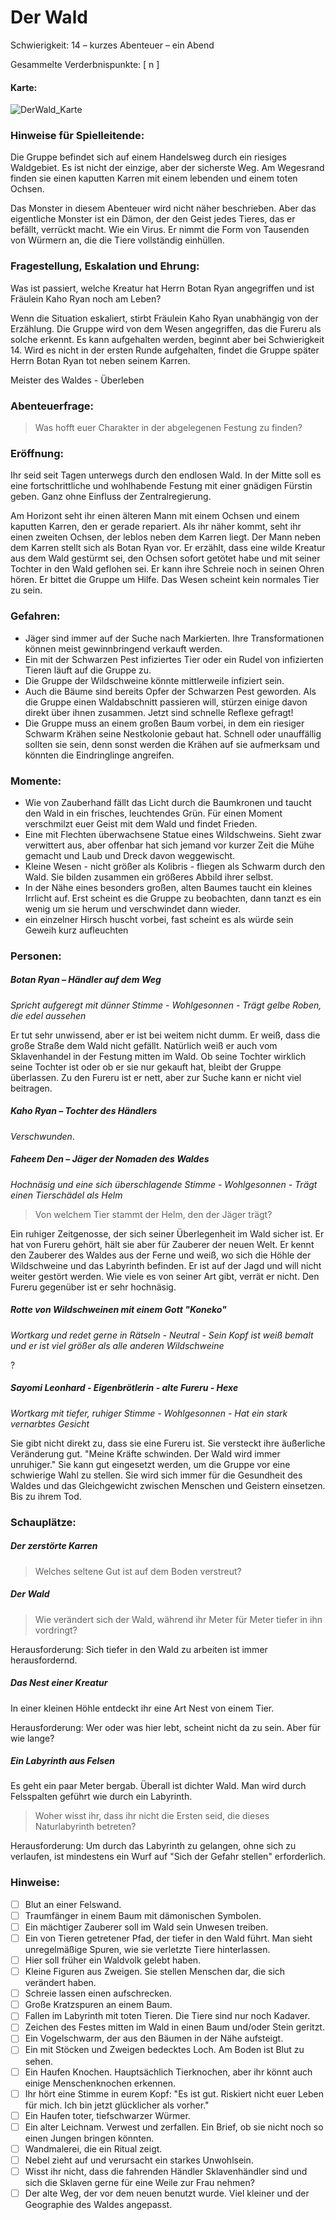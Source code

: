 

# Der Wald

Schwierigkeit: 14 – kurzes Abenteuer – ein Abend

Gesammelte Verderbnispunkte: [  n  ]

#### Karte:

![DerWald_Karte](https://github.com/marcelfnfnllvr/kingdomoftheyurei/blob/main/Abenteuer/DerWald_Karte.png)

### Hinweise für Spielleitende:

Die Gruppe befindet sich auf einem Handelsweg durch ein riesiges Waldgebiet. Es ist nicht der einzige, aber der sicherste Weg. Am Wegesrand finden sie einen kaputten Karren mit einem lebenden und einem toten Ochsen. 

Das Monster in diesem Abenteuer wird nicht näher beschrieben. Aber das eigentliche Monster ist ein Dämon, der den Geist jedes Tieres, das er befällt, verrückt macht. Wie ein Virus. Er nimmt die Form von Tausenden von Würmern an, die die Tiere vollständig einhüllen.

### Fragestellung, Eskalation und Ehrung:

Was ist passiert, welche Kreatur hat Herrn Botan Ryan angegriffen und ist Fräulein Kaho Ryan noch am Leben?

Wenn die Situation eskaliert, stirbt Fräulein Kaho Ryan unabhängig von der Erzählung. Die Gruppe wird von dem Wesen angegriffen, das die Fureru als solche erkennt. Es kann aufgehalten werden, beginnt aber bei Schwierigkeit 14. Wird es nicht in der ersten Runde aufgehalten, findet die Gruppe später Herrn Botan Ryan tot neben seinem Karren.

Meister des Waldes - Überleben

### Abenteuerfrage:

> Was hofft euer Charakter in der abgelegenen Festung zu finden?

### Eröffnung:

Ihr seid seit Tagen unterwegs durch den endlosen Wald. In der Mitte soll es eine fortschrittliche und wohlhabende Festung mit einer gnädigen Fürstin geben. Ganz ohne Einfluss der Zentralregierung.

Am Horizont seht ihr einen älteren Mann mit einem Ochsen und einem kaputten Karren, den er gerade repariert. Als ihr näher kommt, seht ihr einen zweiten Ochsen, der leblos neben dem Karren liegt. Der Mann neben dem Karren stellt sich als Botan Ryan vor. Er erzählt, dass eine wilde Kreatur aus dem Wald gestürmt sei, den Ochsen sofort getötet habe und mit seiner Tochter in den Wald geflohen sei. Er kann ihre Schreie noch in seinen Ohren hören. Er bittet die Gruppe um Hilfe. Das Wesen scheint kein normales Tier zu sein.

### Gefahren:

- Jäger sind immer auf der Suche nach Markierten. Ihre Transformationen können meist gewinnbringend verkauft werden.
- Ein mit der Schwarzen Pest infiziertes Tier oder ein Rudel von infizierten Tieren läuft auf die Gruppe zu.
- Die Gruppe der Wildschweine könnte mittlerweile infiziert sein.
- Auch die Bäume sind bereits Opfer der Schwarzen Pest geworden. Als die Gruppe einen Waldabschnitt passieren will, stürzen einige davon direkt über ihnen zusammen. Jetzt sind schnelle Reflexe gefragt!
- Die Gruppe muss an einem großen Baum vorbei, in dem ein riesiger Schwarm Krähen seine Nestkolonie gebaut hat. Schnell oder unauffällig sollten sie sein, denn sonst werden die Krähen auf sie aufmerksam und könnten die Eindringlinge angreifen.

### Momente:

- Wie von Zauberhand fällt das Licht durch die Baumkronen und taucht den Wald in ein frisches, leuchtendes Grün. Für einen Moment verschmilzt euer Geist mit dem Wald und findet Frieden.<!-- Hmm, das ist 1:1 dieselbe Beschreibung wie beim Pilzabenteuer - ich hab nur die Farbe von Rot nach Grün geändert -->
- Eine mit Flechten überwachsene Statue eines Wildschweins. Sieht zwar verwittert aus, aber offenbar hat sich jemand vor kurzer Zeit die Mühe gemacht und Laub und Dreck davon weggewischt.
- Kleine Wesen - nicht größer als Kolibris - fliegen als Schwarm durch den Wald. Sie bilden zusammen ein größeres Abbild ihrer selbst.  
- In der Nähe eines besonders großen, alten Baumes taucht ein kleines Irrlicht auf. Erst scheint es die Gruppe zu beobachten, dann tanzt es ein wenig um sie herum und verschwindet dann wieder.  
- ein einzelner Hirsch huscht vorbei, fast scheint es als würde sein Geweih kurz aufleuchten 

### Personen:

##### Botan Ryan – Händler auf dem Weg

*Spricht aufgeregt mit dünner Stimme - Wohlgesonnen - Trägt gelbe Roben, die edel aussehen*

Er tut sehr unwissend, aber er ist bei weitem nicht dumm. Er weiß, dass die große Straße dem Wald nicht gefällt. Natürlich weiß er auch vom Sklavenhandel in der Festung mitten im Wald. Ob seine Tochter wirklich seine Tochter ist oder ob er sie nur gekauft hat, bleibt der Gruppe überlassen. Zu den Fureru ist er nett, aber zur Suche kann er nicht viel beitragen.


##### Kaho Ryan – Tochter des Händlers

*Verschwunden*. 

##### Faheem Den – Jäger der Nomaden des Waldes

*Hochnäsig und eine sich überschlagende Stimme - Wohlgesonnen - Trägt einen Tierschädel als Helm*

> Von welchem Tier stammt der Helm, den der Jäger trägt?

Ein ruhiger Zeitgenosse, der sich seiner Überlegenheit im Wald sicher ist. Er hat von Fureru gehört, hält sie aber für Zauberer der neuen Welt. Er kennt den Zauberer des Waldes aus der Ferne und weiß, wo sich die Höhle der Wildschweine und das Labyrinth befinden. Er ist auf der Jagd und will nicht weiter gestört werden. Wie viele es von seiner Art gibt, verrät er nicht. Den Fureru gegenüber ist er sehr hochnäsig.  

##### Rotte von Wildschweinen mit einem Gott "Koneko"

*Wortkarg und redet gerne in Rätseln - Neutral - Sein Kopf ist weiß bemalt und er ist viel größer als alle anderen Wildschweine*

? <!-- ???? -->

##### Sayomi Leonhard - Eigenbrötlerin - alte Fureru - Hexe

*Wortkarg mit tiefer, ruhiger Stimme - Wohlgesonnen - Hat ein stark vernarbtes Gesicht*

Sie gibt nicht direkt zu, dass sie eine Fureru ist. Sie versteckt ihre äußerliche Veränderung gut. "Meine Kräfte schwinden. Der Wald wird immer unruhiger." Sie kann gut eingesetzt werden, um die Gruppe vor eine schwierige Wahl zu stellen. Sie wird sich immer für die Gesundheit des Waldes und das Gleichgewicht zwischen Menschen und Geistern einsetzen. Bis zu ihrem Tod.

### Schauplätze:

##### Der zerstörte Karren

>  Welches seltene Gut ist auf dem Boden verstreut?

##### Der Wald

> Wie verändert sich der Wald, während ihr Meter für Meter tiefer in ihn vordringt?

Herausforderung: Sich tiefer in den Wald zu arbeiten ist immer herausfordernd.

##### Das Nest einer Kreatur

In einer kleinen Höhle entdeckt ihr eine Art Nest von einem Tier.

Herausforderung: Wer oder was hier lebt, scheint nicht da zu sein. Aber für wie lange?

##### Ein Labyrinth aus Felsen

Es geht ein paar Meter bergab. Überall ist dichter Wald. Man wird durch Felsspalten geführt wie durch ein Labyrinth.

> Woher wisst ihr, dass ihr nicht die Ersten seid, die dieses Naturlabyrinth betreten?

Herausforderung: Um durch das Labyrinth zu gelangen, ohne sich zu verlaufen, ist mindestens ein Wurf auf "Sich der Gefahr stellen" erforderlich.

### Hinweise:

- [ ] Blut an einer Felswand.
- [ ] Traumfänger in einem Baum mit dämonischen Symbolen.
- [ ] Ein mächtiger Zauberer soll im Wald sein Unwesen treiben.
- [ ] Ein von Tieren getretener Pfad, der tiefer in den Wald führt. Man sieht unregelmäßige Spuren, wie sie verletzte Tiere hinterlassen.
- [ ] Hier soll früher ein Waldvolk gelebt haben.
- [ ] Kleine Figuren aus Zweigen. Sie stellen Menschen dar, die sich verändert haben.
- [ ] Schreie lassen einen aufschrecken.
- [ ] Große Kratzspuren an einem Baum.
- [ ] Fallen im Labyrinth mit toten Tieren. Die Tiere sind nur noch Kadaver.
- [ ] Zeichen des Festes mitten im Wald in einen Baum und/oder Stein geritzt.
- [ ] Ein Vogelschwarm, der aus den Bäumen in der Nähe aufsteigt.
- [ ] Ein mit Stöcken und Zweigen bedecktes Loch. Am Boden ist Blut zu sehen.
- [ ] Ein Haufen Knochen. Hauptsächlich Tierknochen, aber ihr könnt auch einige Menschenknochen erkennen.
- [ ] Ihr hört eine Stimme in eurem Kopf: "Es ist gut. Riskiert nicht euer Leben für mich. Ich bin jetzt glücklicher als vorher."
- [ ] Ein Haufen toter, tiefschwarzer Würmer.
- [ ] Ein alter Leichnam. Verwest und zerfallen. Ein Brief, ob sie nicht noch so einen Jungen bringen könnten.
- [ ] Wandmalerei, die ein Ritual zeigt.
- [ ] Nebel zieht auf und verursacht ein starkes Unwohlsein.
- [ ] Wisst ihr nicht, dass die fahrenden Händler Sklavenhändler sind und sich die Sklaven gerne für eine Weile zur Frau nehmen?
- [ ] Der alte Weg, der vor dem neuen benutzt wurde. Viel kleiner und der Geographie des Waldes angepasst.
